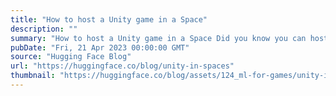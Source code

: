 ```yaml
---
title: "How to host a Unity game in a Space"
description: ""
summary: "How to host a Unity game in a Space Did you know you can host a Unity game in a Hugging Face Space? ..."
pubDate: "Fri, 21 Apr 2023 00:00:00 GMT"
source: "Hugging Face Blog"
url: "https://huggingface.co/blog/unity-in-spaces"
thumbnail: "https://huggingface.co/blog/assets/124_ml-for-games/unity-in-spaces-thumbnail.png"
---
```


